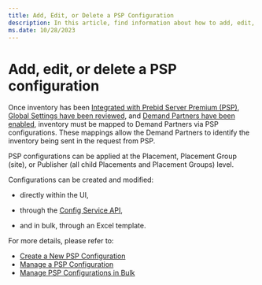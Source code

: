 ```yaml
---
title: Add, Edit, or Delete a PSP Configuration
description: In this article, find information about how to add, edit, or delete a PSP configuration, and find links to resources about managing PSP configurations.
ms.date: 10/28/2023
---
```


# Add, edit, or delete a PSP configuration

Once inventory has been [Integrated with Prebid Server Premium (PSP)](integrate-with-psp.md), [Global Settings have been reviewed](add-or-edit-psp-global-settings.md), and [Demand Partners have been enabled](add-or-edit-a-demand-partner.md), inventory must be mapped to Demand Partners via PSP configurations. These mappings allow the Demand Partners to identify the inventory being sent in the request from PSP.

PSP configurations can be applied at the Placement, Placement Group (site), or Publisher (all child Placements and Placement Groups) level.

Configurations can be created and modified:

- directly within the UI,

- through the [Config Service API](../digital-platform-api/config-service.md),

- and in bulk, through an Excel template.

For more details, please refer to:

- [Create a New PSP Configuration](create-a-psp-configuration.md)
- [Manage a PSP Configuration](manage-a-psp-configuration.md)
- [Manage PSP Configurations in Bulk](manage-psp-configurations-in-bulk.md)

